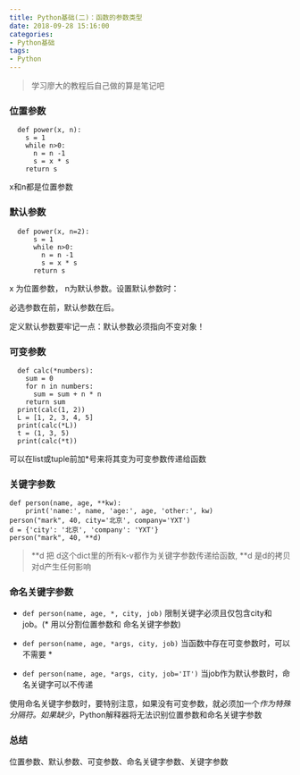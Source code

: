 ```yaml
---
title: Python基础(二)：函数的参数类型
date: 2018-09-28 15:16:00
categories:
- Python基础
tags: 
- Python
---
```


> 学习廖大的教程后自己做的算是笔记吧

### 位置参数

```
  def power(x, n):
    s = 1
    while n>0:
      n = n -1 
      s = x * s
    return s
```

  x和n都是位置参数
  
  <!--more-->

### 默认参数

```
  def power(x, n=2):
      s = 1
      while n>0:
        n = n -1 
        s = x * s
      return s
```
  
  x 为位置参数， n为默认参数。设置默认参数时：
  
  必选参数在前，默认参数在后。
  
  定义默认参数要牢记一点：默认参数必须指向不变对象！

### 可变参数

```
  def calc(*numbers):
    sum = 0
    for n in numbers:
      sum = sum + n * n
    return sum
  print(calc(1, 2))
  L = [1, 2, 3, 4, 5]
  print(calc(*L))
  t = (1, 3, 5)
  print(calc(*t))
```
  
  可以在list或tuple前加*号来将其变为可变参数传递给函数

### 关键字参数

```
def person(name, age, **kw):
    print('name:', name, 'age:', age, 'other:', kw)
person("mark", 40, city='北京', company='YXT')
d = {'city': '北京', 'company': 'YXT'}
person("mark", 40, **d)
```

  > **d 把 d这个dict里的所有k-v都作为关键字参数传递给函数, **d 是d的拷贝 对d产生任何影响 
  
### 命名关键字参数

  + `def person(name, age, *, city, job)` 限制关键字必须且仅包含city和job。(* 用以分割位置参数和 命名关键字参数)
  
  + `def person(name, age, *args, city, job)` 当函数中存在可变参数时，可以不需要 *  
  
  + `def person(name, age, *args, city, job='IT')` 当job作为默认参数时，命名关键字可以不传递
  
  使用命名关键字参数时，要特别注意，如果没有可变参数，就必须加一个*作为特殊分隔符。如果缺少*，Python解释器将无法识别位置参数和命名关键字参数


### 总结

  位置参数、默认参数、可变参数、命名关键字参数、关键字参数
  
    
  